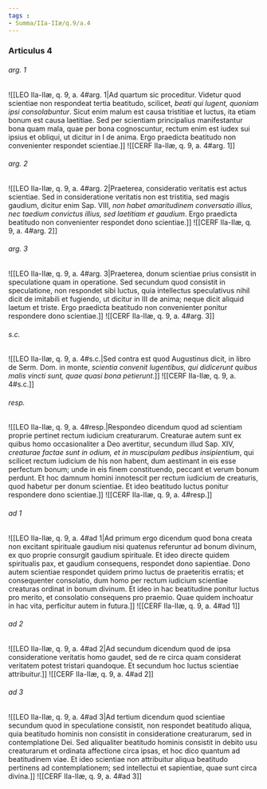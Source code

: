 ```yaml
---
tags : 
- Summa/IIa-IIæ/q.9/a.4
---
```


### Articulus 4

###### arg. 1
![[LEO IIa-IIæ, q. 9, a. 4#arg. 1|Ad quartum sic proceditur. Videtur quod scientiae non respondeat tertia beatitudo, scilicet, *beati qui lugent, quoniam ipsi consolabuntur*. Sicut enim malum est causa tristitiae et luctus, ita etiam bonum est causa laetitiae. Sed per scientiam principalius manifestantur bona quam mala, quae per bona cognoscuntur, rectum enim est iudex sui ipsius et obliqui, ut dicitur in I de anima. Ergo praedicta beatitudo non convenienter respondet scientiae.]]
![[CERF IIa-IIæ, q. 9, a. 4#arg. 1]]

###### arg. 2
![[LEO IIa-IIæ, q. 9, a. 4#arg. 2|Praeterea, consideratio veritatis est actus scientiae. Sed in consideratione veritatis non est tristitia, sed magis gaudium, dicitur enim Sap. VIII, *non habet amaritudinem conversatio illius, nec taedium convictus illius, sed laetitiam et gaudium*. Ergo praedicta beatitudo non convenienter respondet dono scientiae.]]
![[CERF IIa-IIæ, q. 9, a. 4#arg. 2]]

###### arg. 3
![[LEO IIa-IIæ, q. 9, a. 4#arg. 3|Praeterea, donum scientiae prius consistit in speculatione quam in operatione. Sed secundum quod consistit in speculatione, non respondet sibi luctus, quia intellectus speculativus nihil dicit de imitabili et fugiendo, ut dicitur in III de anima; neque dicit aliquid laetum et triste. Ergo praedicta beatitudo non convenienter ponitur respondere dono scientiae.]]
![[CERF IIa-IIæ, q. 9, a. 4#arg. 3]]

###### s.c.
![[LEO IIa-IIæ, q. 9, a. 4#s.c.|Sed contra est quod Augustinus dicit, in libro de Serm. Dom. in monte, *scientia convenit lugentibus, qui didicerunt quibus malis vincti sunt, quae quasi bona petierunt*.]]
![[CERF IIa-IIæ, q. 9, a. 4#s.c.]]

###### resp.
![[LEO IIa-IIæ, q. 9, a. 4#resp.|Respondeo dicendum quod ad scientiam proprie pertinet rectum iudicium creaturarum. Creaturae autem sunt ex quibus homo occasionaliter a Deo avertitur, secundum illud Sap. XIV, *creaturae factae sunt in odium, et in muscipulam pedibus insipientium*, qui scilicet rectum iudicium de his non habent, dum aestimant in eis esse perfectum bonum; unde in eis finem constituendo, peccant et verum bonum perdunt. Et hoc damnum homini innotescit per rectum iudicium de creaturis, quod habetur per donum scientiae. Et ideo beatitudo luctus ponitur respondere dono scientiae.]]
![[CERF IIa-IIæ, q. 9, a. 4#resp.]]

###### ad 1
![[LEO IIa-IIæ, q. 9, a. 4#ad 1|Ad primum ergo dicendum quod bona creata non excitant spirituale gaudium nisi quatenus referuntur ad bonum divinum, ex quo proprie consurgit gaudium spirituale. Et ideo directe quidem spiritualis pax, et gaudium consequens, respondet dono sapientiae. Dono autem scientiae respondet quidem primo luctus de praeteritis erratis; et consequenter consolatio, dum homo per rectum iudicium scientiae creaturas ordinat in bonum divinum. Et ideo in hac beatitudine ponitur luctus pro merito, et consolatio consequens pro praemio. Quae quidem inchoatur in hac vita, perficitur autem in futura.]]
![[CERF IIa-IIæ, q. 9, a. 4#ad 1]]

###### ad 2
![[LEO IIa-IIæ, q. 9, a. 4#ad 2|Ad secundum dicendum quod de ipsa consideratione veritatis homo gaudet, sed de re circa quam considerat veritatem potest tristari quandoque. Et secundum hoc luctus scientiae attribuitur.]]
![[CERF IIa-IIæ, q. 9, a. 4#ad 2]]

###### ad 3
![[LEO IIa-IIæ, q. 9, a. 4#ad 3|Ad tertium dicendum quod scientiae secundum quod in speculatione consistit, non respondet beatitudo aliqua, quia beatitudo hominis non consistit in consideratione creaturarum, sed in contemplatione Dei. Sed aliqualiter beatitudo hominis consistit in debito usu creaturarum et ordinata affectione circa ipsas, et hoc dico quantum ad beatitudinem viae. Et ideo scientiae non attribuitur aliqua beatitudo pertinens ad contemplationem; sed intellectui et sapientiae, quae sunt circa divina.]]
![[CERF IIa-IIæ, q. 9, a. 4#ad 3]]

